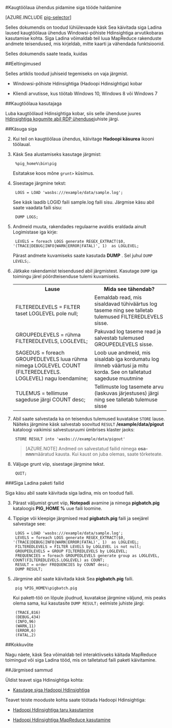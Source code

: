 <properties
   pageTitle="Hadoopi siga kasutamine kaugtöölaua Hdinsightiga | Microsoft Azure'i"
   description="Saate teada, kuidas siga käsu abil saate käivitada siga Ladina laused kaugtöölaua ühendus Windowsi-põhiste Hadoopi arvutikobaras Hdinsightiga sisse."
   services="hdinsight"
   documentationCenter=""
   authors="Blackmist"
   manager="jhubbard"
   editor="cgronlun"
    tags="azure-portal"/>

<tags
   ms.service="hdinsight"
   ms.devlang="na"
   ms.topic="article"
   ms.tgt_pltfrm="na"
   ms.workload="big-data"
   ms.date="10/11/2016"
   ms.author="larryfr"/>

#<a name="run-pig-jobs-from-a-remote-desktop-connection"></a>Kaugtöölaua ühendus pidamine siga tööde haldamine

[AZURE.INCLUDE [pig-selector](../../includes/hdinsight-selector-use-pig.md)]

Selles dokumendis on toodud lühiülevaade käsk Sea käivitada siga Ladina laused kaugtöölaua ühendus Windowsi-põhiste Hdinsightiga arvutikobaras kasutamise kohta. Siga Ladina võimaldab teil luua MapReduce rakenduste andmete teisendused, mis kirjeldab, mitte kaarti ja vähendada funktsioonid.

Selles dokumendis saate teada, kuidas

##<a id="prereq"></a>Eeltingimused

Selles artiklis toodud juhiseid tegemiseks on vaja järgmist.

* Windowsi-põhiste Hdinsightiga (Hadoopi Hdinsightiga) kobar

* Kliendi arvutisse, kus töötab Windows 10, Windows 8 või Windows 7

##<a id="connect"></a>Kaugtöölaua kasutajaga

Luba kaugtöölaud Hdinsightiga kobar, siis selle ühenduse juures [Hdinsightiga kogumite abil RDP ühenduse](hdinsight-administer-use-management-portal.md#rdp)juhiste järgi.

##<a id="pig"></a>Käsuga siga

2. Kui teil on kaugtöölaua ühendus, käivitage **Hadoopi käsurea** ikooni töölaual.

2. Käsk Sea alustamiseks kasutage järgmist:

        %pig_home%\bin\pig

    Esitatakse koos mõne `grunt>` küsimus.

3. Sisestage järgmine tekst:

        LOGS = LOAD 'wasbs:///example/data/sample.log';

    See käsk laadib LOGID faili sample.log faili sisu. Järgmise käsu abil saate vaadata faili sisu:

        DUMP LOGS;

4. Andmeid muuta, rakendades regulaarne avaldis eraldada ainult Logimistase iga kirje:

        LEVELS = foreach LOGS generate REGEX_EXTRACT($0, '(TRACE|DEBUG|INFO|WARN|ERROR|FATAL)', 1)  as LOGLEVEL;

    Pärast andmete kuvamiseks saate kasutada **DUMP** . Sel juhul `DUMP LEVELS;`.

5. Jätkake rakendamist teisendused abil järgmistest. Kasutage `DUMP` iga toimingu järel pöördteisenduse tulemi kuvamiseks.

    <table>
    <tr>
    <th>Lause</th><th>Mida see tähendab?</th>
    </tr>
    <tr>
    <td>FILTEREDLEVELS = FILTER taset LOGLEVEL pole null;</td><td>Eemaldab read, mis sisaldavad tühiväärtus log taseme ning see talletab tulemused FILTEREDLEVELS sisse.</td>
    </tr>
    <tr>
    <td>GROUPEDLEVELS = rühma FILTEREDLEVELS, LOGLEVEL;</td><td>Pakuvad log taseme read ja salvestab tulemused GROUPEDLEVELS sisse.</td>
    </tr>
    <tr>
    <td>SAGEDUS = foreach GROUPEDLEVELS luua rühma nimega LOGLEVEL COUNT (FILTEREDLEVELS. LOGLEVEL) nagu loendamine;</td><td>Loob uue andmeid, mis sisaldab iga kordumatu log ilmneb väärtusi ja mitu korda. See on talletatud sageduse muutmine</td>
    </tr>
    <tr>
    <td>TULEMUS = tellimuse sageduse järgi COUNT desc;</td><td>Tellimuste log tasemete arvu (laskuvas järjestuses) järgi ning see talletab tulemuse sisse</td>
    </tr>
    </table>

6. Abil saate salvestada ka on teisendus tulemused kuvatakse `STORE` lause. Näiteks järgmine käsk salvestab soovitud `RESULT` **/example/data/pigout** kataloogi vaikimisi salvestusruumi ümbrises klaster jaoks:

        STORE RESULT into 'wasbs:///example/data/pigout'

    > [AZURE.NOTE] Andmed on salvestatud failid nimega **osa-nnn**määratud kausta. Kui kaust on juba olemas, saate tõrketeate.

7. Väljuge grunt viip, sisestage järgmine tekst.

        QUIT;

###<a name="pig-latin-batch-files"></a>Siga Ladina paketi failid

Siga käsu abil saate käivitada siga ladina, mis on toodud faili.

3. Pärast väljumist grunt viip, **Notepadi** avamine ja nimega **pigbatch.pig** kataloogis **PIG_HOME %** uue faili loomine.

4. Tippige või kleepige järgmised read **pigbatch.pig** faili ja seejärel salvestage see:

        LOGS = LOAD 'wasbs:///example/data/sample.log';
        LEVELS = foreach LOGS generate REGEX_EXTRACT($0, '(TRACE|DEBUG|INFO|WARN|ERROR|FATAL)', 1)  as LOGLEVEL;
        FILTEREDLEVELS = FILTER LEVELS by LOGLEVEL is not null;
        GROUPEDLEVELS = GROUP FILTEREDLEVELS by LOGLEVEL;
        FREQUENCIES = foreach GROUPEDLEVELS generate group as LOGLEVEL, COUNT(FILTEREDLEVELS.LOGLEVEL) as COUNT;
        RESULT = order FREQUENCIES by COUNT desc;
        DUMP RESULT;

5. Järgmine abil saate käivitada käsk Sea **pigbatch.pig** faili.

        pig %PIG_HOME%\pigbatch.pig

    Kui pakett-töö on lõpule jõudnud, kuvatakse järgmine väljund, mis peaks olema sama, kui kasutasite `DUMP RESULT;` eelmiste juhiste järgi:

        (TRACE,816)
        (DEBUG,434)
        (INFO,96)
        (WARN,11)
        (ERROR,6)
        (FATAL,2)

##<a id="summary"></a>Kokkuvõte

Nagu näete, käsk Sea võimaldab teil interaktiivseks käitada MapReduce toimingud või siga Ladina tööd, mis on talletatud faili paketi käivitamine.

##<a id="nextsteps"></a>Järgmised sammud

Üldist teavet siga Hdinsightiga kohta:

* [Kasutage siga Hadoopi Hdinsightiga](hdinsight-use-pig.md)

Teavet teiste mooduste kohta saate töötada Hadoopi Hdinsightiga:

* [Hadoopi Hdinsightiga taru kasutamine](hdinsight-use-hive.md)

* [Hadoopi Hdinsightiga MapReduce kasutamine](hdinsight-use-mapreduce.md)
